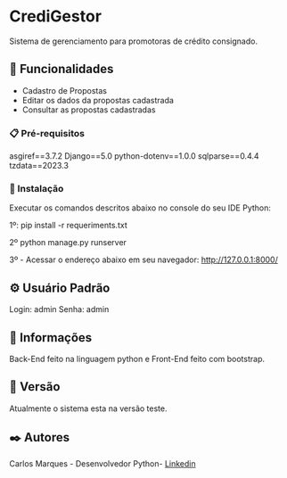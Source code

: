 # CrediGestor

Sistema de gerenciamento para promotoras de crédito consignado.

## 🚀 Funcionalidades

- Cadastro de Propostas
- Editar os dados da propostas cadastrada
- Consultar as propostas cadastradas

### 📋 Pré-requisitos

asgiref==3.7.2
Django==5.0
python-dotenv==1.0.0
sqlparse==0.4.4
tzdata==2023.3

### 🔧 Instalação

Executar os comandos descritos abaixo no console do seu IDE Python:

1º: 
pip install -r requeriments.txt

2º
python manage.py runserver

3º - Acessar o endereço abaixo em seu navegador:
http://127.0.0.1:8000/

## ⚙️ Usuário Padrão
Login: admin
Senha: admin

## 🔩 Informações
Back-End feito na linguagem python e Front-End feito com bootstrap.

## 📌 Versão

Atualmente o sistema esta na versão teste.

## ✒️ Autores

Carlos Marques - Desenvolvedor Python- [Linkedin](https://www.linkedin.com/in/carlos-marques-b46080287/)
